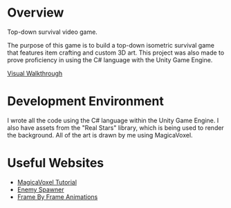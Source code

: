 # Overview
Top-down survival video game.

The purpose of this game is to build a top-down isometric survival game that features item crafting and custom 3D art. This project was also made to prove proficiency in using the C# language with the Unity Game Engine.

[Visual Walkthrough](https://www.youtube.com/watch?v=F3vq6fVisCA)

# Development Environment
I wrote all the code using the C# language within the Unity Game Engine. I also have assets from the "Real Stars" library, which is being used to render the background. All of the art is drawn by me using MagicaVoxel.

# Useful Websites

* [MagicaVoxel Tutorial](https://www.youtube.com/watch?v=83pvUjWMlEY)
* [Enemy Spawner](https://discussions.unity.com/t/dynamic-spawn-areas-for-enemies-to-spawn/870026)
* [Frame By Frame Animations](https://www.youtube.com/watch?v=fD3qIqcvf3U)

